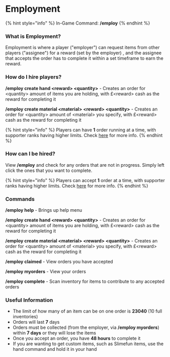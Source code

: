 # Employment

{% hint style="info" %}
In-Game Command: **/employ**
{% endhint %}

### What is Employment?

Employment is where a player ("employer") can request items from other players ("assignee") for a reward (set by the employer) , and the assignee that accepts the order has to complete it within a set timeframe to earn the reward.

### How do I hire players?

**/employ create hand \<reward> \<quantity>** - Creates an order for \<quantity> amount of items you are holding, with £\<reward> cash as the reward for completing it

**/employ create material \<material> \<reward> \<quantity>** - Creates an order for \<quantity> amount of \<material> you specify, with £\<reward> cash as the reward for completing it

{% hint style="info" %}
Players can have **1** order running at a time, with supporter ranks having higher limits. Check [here](https://bit.ly/CYTTRanks) for more info.
{% endhint %}

### How can I be hired?

View **/employ** and check for any orders that are not in progress. Simply left click the ones that you want to complete.

{% hint style="info" %}
Players can accept **1** order at a time, with supporter ranks having higher limits. Check [here](https://bit.ly/CYTTRanks) for more info.
{% endhint %}

### Commands

**/employ help** - Brings up help menu

**/employ create hand \<reward> \<quantity>** - Creates an order for \<quantity> amount of items you are holding, with £\<reward> cash as the reward for completing it

**/employ create material \<material> \<reward> \<quantity>** - Creates an order for \<quantity> amount of \<material> you specify, with £\<reward> cash as the reward for completing it

**/employ claimed** - View orders you have accepted

**/employ myorders** - View your orders

**/employ complete** - Scan inventory for items to contribute to any accepted orders

### Useful Information

* The limit of how many of an item can be on one order is **23040** (10 full inventories)
* Orders will last **7** days
* Orders must be collected (from the employer, via **/employ myorders**) within **7 days** or they will lose the items
* Once you accept an order, you have **48 hours** to complete it
* If you are wanting to get custom items, such as Slimefun items, use the hand command and hold it in your hand
